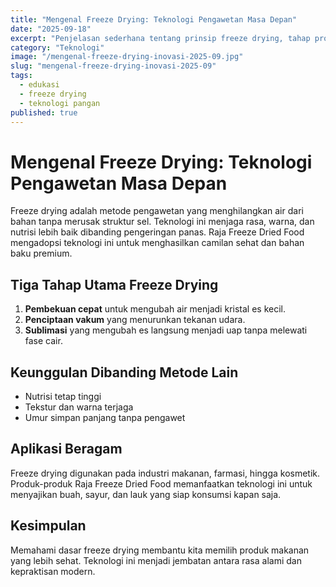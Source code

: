 ```yaml
---
title: "Mengenal Freeze Drying: Teknologi Pengawetan Masa Depan"
date: "2025-09-18"
excerpt: "Penjelasan sederhana tentang prinsip freeze drying, tahap proses, dan alasan teknologi ini menjadi primadona di industri pangan dan kesehatan."
category: "Teknologi"
image: "/mengenal-freeze-drying-inovasi-2025-09.jpg"
slug: "mengenal-freeze-drying-inovasi-2025-09"
tags:
  - edukasi
  - freeze drying
  - teknologi pangan
published: true
---
```


# Mengenal Freeze Drying: Teknologi Pengawetan Masa Depan

Freeze drying adalah metode pengawetan yang menghilangkan air dari bahan tanpa merusak struktur sel. Teknologi ini menjaga rasa, warna, dan nutrisi lebih baik dibanding pengeringan panas. Raja Freeze Dried Food mengadopsi teknologi ini untuk menghasilkan camilan sehat dan bahan baku premium.

## Tiga Tahap Utama Freeze Drying

1. **Pembekuan cepat** untuk mengubah air menjadi kristal es kecil.
2. **Penciptaan vakum** yang menurunkan tekanan udara.
3. **Sublimasi** yang mengubah es langsung menjadi uap tanpa melewati fase cair.

## Keunggulan Dibanding Metode Lain

- Nutrisi tetap tinggi
- Tekstur dan warna terjaga
- Umur simpan panjang tanpa pengawet

## Aplikasi Beragam

Freeze drying digunakan pada industri makanan, farmasi, hingga kosmetik. Produk-produk Raja Freeze Dried Food memanfaatkan teknologi ini untuk menyajikan buah, sayur, dan lauk yang siap konsumsi kapan saja.

## Kesimpulan

Memahami dasar freeze drying membantu kita memilih produk makanan yang lebih sehat. Teknologi ini menjadi jembatan antara rasa alami dan kepraktisan modern.
